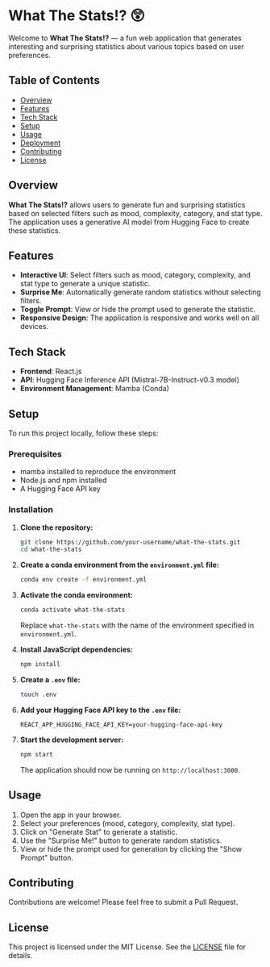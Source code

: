# What The Stats!? 😲

Welcome to **What The Stats!?** — a fun web application that generates interesting and surprising statistics about various topics based on user preferences. 

## Table of Contents
- [Overview](#overview)
- [Features](#features)
- [Tech Stack](#tech-stack)
- [Setup](#setup)
- [Usage](#usage)
- [Deployment](#deployment)
- [Contributing](#contributing)
- [License](#license)

## Overview

**What The Stats!?** allows users to generate fun and surprising statistics based on selected filters such as mood, complexity, category, and stat type. The application uses a generative AI model from Hugging Face to create these statistics.

## Features

- **Interactive UI**: Select filters such as mood, category, complexity, and stat type to generate a unique statistic.
- **Surprise Me**: Automatically generate random statistics without selecting filters.
- **Toggle Prompt**: View or hide the prompt used to generate the statistic.
- **Responsive Design**: The application is responsive and works well on all devices.

## Tech Stack

- **Frontend**: React.js
- **API**: Hugging Face Inference API (Mistral-7B-Instruct-v0.3 model)
- **Environment Management**: Mamba (Conda)

## Setup

To run this project locally, follow these steps:

### Prerequisites

- mamba installed to reproduce the environment
- Node.js and npm installed
- A Hugging Face API key

### Installation

1. **Clone the repository:**
    ```bash
    git clone https://github.com/your-username/what-the-stats.git
    cd what-the-stats
    ```

2. **Create a conda environment from the `environment.yml` file:**
    ```bash
    conda env create -f environment.yml
    ```

3. **Activate the conda environment:**
    ```bash
    conda activate what-the-stats
    ```

    Replace `what-the-stats` with the name of the environment specified in `environment.yml`.

4. **Install JavaScript dependencies:**
    ```bash
    npm install
    ```

5. **Create a `.env` file:**
    ```bash
    touch .env
    ```

6. **Add your Hugging Face API key to the `.env` file:**
    ```
    REACT_APP_HUGGING_FACE_API_KEY=your-hugging-face-api-key
    ```

7. **Start the development server:**
    ```bash
    npm start
    ```

    The application should now be running on `http://localhost:3000`.

## Usage

1. Open the app in your browser.
2. Select your preferences (mood, category, complexity, stat type).
3. Click on "Generate Stat" to generate a statistic.
4. Use the "Surprise Me!" button to generate random statistics.
5. View or hide the prompt used for generation by clicking the "Show Prompt" button.

## Contributing

Contributions are welcome! Please feel free to submit a Pull Request.

## License

This project is licensed under the MIT License. See the [LICENSE](LICENSE) file for details.
